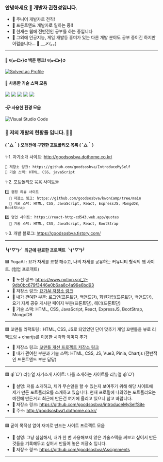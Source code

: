 ### 안녕하세요 👋 개발자 권현성입니다.

<!--
**goodsosbva/goodsosbva** is a ✨ _special_ ✨ repository because its `README.md` (this file) appears on your GitHub profile.

Here are some ideas to get you started:
-->

- 🔭 주니어 개발자로 전직!
- 📘 프론트엔드 개발자로 일하는 중!!
- 🌱 현재는 웹에 전반전인 공부를 하는 중입니다
- 👯 그외에 인공지능, 게임 개발등 흥미가 있는 다른 개발 분야도 공부 중이긴 하지만 어렵습니다... 🤔 ＿〆(。。)

<hr/>

#### 🌙 ୧(๑•̀ᗝ•́)૭ 백준 랭크! ୧(๑•̀ᗝ•́)૭

[![Solved.ac Profile](http://mazassumnida.wtf/api/v2/generate_badge?boj=goodsosbva)](https://solved.ac/goodsosbva/)


#### 🌟 사용한 기술 스택 모음
<img src="https://img.shields.io/badge/Java-007396?style=flat-square&logo=Java&logoColor=white"/> <img src="https://img.shields.io/badge/javascript-F7DF1E?style=flat-square&logo=javascript&logoColor=white"/>
<img src="https://img.shields.io/badge/Python-3776AB?style=flat-square&logo=Python&logoColor=white"/>
<img src="https://img.shields.io/badge/react-61DAFB?style=flat-square&logo=react&logoColor=white"/>
<img src="https://img.shields.io/badge/vue.js-4FC08D?style=flat-square&logo=vue.js&logoColor=white"/>

#### 𓇻 사용한 환경 모음
![Visual Studio Code](https://img.shields.io/badge/Visual%20Studio%20Code-007ACC.svg?&style=for-the-badge&logo=Visual%20Studio%20Code&logoColor=white)

### 💬 저의 개발의 현황들 입니다. 🌙🌱

#### ( ´△｀) 오래전에 구현한 포트폴리오 목록 ( ´△｀)

✨1. 자기소개 사이트: http://goodsosbva.dothome.co.kr/ </br>
    
    🔷 저장소 링크: https://github.com/goodsosbva/IntroduceMySelf
    📘 기술 스택: HTML, CSS, javaScript
    
 
✨2. 포트폴리오 묶음 사이트들 </br>

    1️⃣ 캠핑 리뷰 사이트
      🔷 저장소 링크: https://github.com/goodsosbva/kwonCamp/tree/main
      📘 기술 스택: HTML, CSS, JavaScript, React, ExpressJS, MongoDB, BootStrap 

    2️⃣ 명언 사이트: https://react-http-cd543.web.app/quotes
      📘 기술 스택: HTML, CSS, JavaScript, React, BootStrap
      
  
✨3. 개발 블로그: https://goodsosbva.tistory.com/ </br>

<hr/>

#### ╰(*°▽°*)╯ 최근에 완료한 프로젝트 ╰(*°▽°*)╯


🟦 YogaAI : 요가 자세를 코칭 해주고, 나의 자세를 공유하는 커뮤니티 형식의 웹 사이트. (협업 프로젝트)

* 📗 노션 링크: https://www.notion.so/_2-9db0bc679f3446e0b6aa8c4a99e6bd93
* 📕 저장소 링크: [요가AI 저장소 링크](https://github.com/goodsosbva/YogAI)
* 📙 내가 관여한 부분: 로그인(프톤트단, 백앤드단), 회원가입(프론트단, 백앤드단), 요가 자세 공유 게시판 페이지 부분(프론트단), 헤더(프론트단)
* 📘 기술 스택: HTML, CSS, JavaScript, React, ExpressJS, BootStrap, MongoDB
     
<hr/>

🟦 꼬맨틀 리팩토링 : HTML, CSS, JS로 되있었던 단어 맞추기 게임 꼬맨틀을 뷰로 리팩토링 + chartjs를 이용한 시각화 이미지 추가

* 📕 저장소 링크: [꼬맨틀 개선 프로젝트 저장소 링크](https://github.com/goodsosbva/semantle_refactoring_project)
* 📘 내가 관여한 부분과 기술 스택: HTML, CSS, JS, Vue3, Pinia, Chartjs (전반적인 프론트엔드 부분 담당)

<hr/>

🟦 ദ്ദി*ˊᗜˋ*) 리뉴얼 자기소개 사이트: 나를 소개하는 사이트를 리뉴얼 ദ്ദി*ˊᗜˋ*)
* 📗 설명: 저를 소개하고, 제가 무슨일을 할 수 있는지 보여주기 위해 해당 사이트에 제가 만든 포트폴리오를 소개하고 있습니다.
            현재 프로필에 나와있는 포트폴리오는 예전에 만든거고 최근에 만든건 여기에 올리고 있으니 참고 바랍니다.
* 📕 저장소 링크: https://github.com/goodsosbva/introduceMySelfSite
* 📘 주소: http://goodsosbva1.dothome.co.kr/

<hr/>

🟦 굳이 목적성 없이 재미로 만드는 사이트 프로젝트 모음
* 📗 설명: 그냥 심심해서, 내가 한 번 사용해보지 않은 기술스택을 써보고 싶어서 만든 것들을 기록해두고 싶어서 만들어 놓은 저장소 입니다.
* 📕 저장소 링크: https://github.com/goodsosbva/Assignments

<hr /> 

